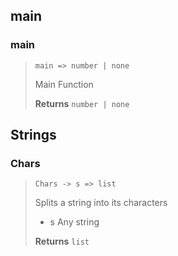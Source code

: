 
## main

### main

> ```
> main => number | none
> ```
>
> Main Function
>
>
> **Returns** `number | none`

## Strings

### Chars

> ```
> Chars -> s => list
> ```
>
> Splits a string into its characters
>
>- s Any string
>
> **Returns** `list`